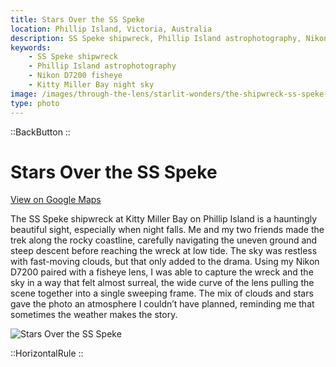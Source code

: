 ```yaml
---
title: Stars Over the SS Speke
location: Phillip Island, Victoria, Australia
description: SS Speke shipwreck, Phillip Island astrophotography, Nikon D7200 fisheye, Kitty Miller Bay night sky
keywords:
    - SS Speke shipwreck
    - Phillip Island astrophotography
    - Nikon D7200 fisheye
    - Kitty Miller Bay night sky
image: /images/through-the-lens/starlit-wonders/the-shipwreck-ss-speke-phillip-island.jpg
type: photo
---
```


::BackButton
::

# Stars Over the SS Speke

<a href="https://www.google.com/maps/search/?api=1&query=SS+Speke+Shipwreck+Phillip+Island,+Victoria,+Australia" target="_blank" rel="noopener noreferrer">View on Google Maps</a>

The SS Speke shipwreck at Kitty Miller Bay on Phillip Island is a hauntingly beautiful sight, especially when night falls. Me and my two friends made the trek along the rocky coastline, carefully navigating the uneven ground and steep descent before reaching the wreck at low tide. The sky was restless with fast-moving clouds, but that only added to the drama. Using my Nikon D7200 paired with a fisheye lens, I was able to capture the wreck and the sky in a way that felt almost surreal, the wide curve of the lens pulling the scene together into a single sweeping frame. The mix of clouds and stars gave the photo an atmosphere I couldn’t have planned, reminding me that sometimes the weather makes the story.

![Stars Over the SS Speke](/images/through-the-lens/starlit-wonders/the-shipwreck-ss-speke-phillip-island.jpg)

<div class="mb-8"></div>

::HorizontalRule
::
